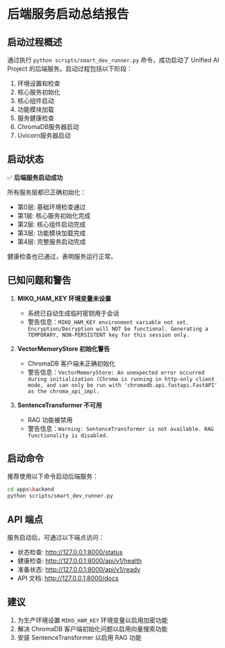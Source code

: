 # 后端服务启动总结报告

## 启动过程概述

通过执行 `python scripts/smart_dev_runner.py` 命令，成功启动了 Unified AI Project 的后端服务。启动过程包括以下阶段：

1. 环境设置和检查
2. 核心服务初始化
3. 核心组件启动
4. 功能模块加载
5. 服务健康检查
6. ChromaDB服务器启动
7. Uvicorn服务器启动

## 启动状态

✅ **后端服务启动成功**

所有服务层都已正确初始化：
- 第0层: 基础环境检查通过
- 第1层: 核心服务初始化完成
- 第2层: 核心组件启动完成
- 第3层: 功能模块加载完成
- 第4层: 完整服务启动完成

健康检查也已通过，表明服务运行正常。

## 已知问题和警告

1. **MIKO_HAM_KEY 环境变量未设置**
   - 系统已自动生成临时密钥用于会话
   - 警告信息：`MIKO_HAM_KEY environment variable not set. Encryption/Decryption will NOT be functional. Generating a TEMPORARY, NON-PERSISTENT key for this session only.`

2. **VectorMemoryStore 初始化警告**
   - ChromaDB 客户端未正确初始化
   - 警告信息：`VectorMemoryStore: An unexpected error occurred during initialization (Chroma is running in http-only client mode, and can only be run with 'chromadb.api.fastapi.FastAPI' as the chroma_api_impl.`

3. **SentenceTransformer 不可用**
   - RAG 功能被禁用
   - 警告信息：`Warning: SentenceTransformer is not available. RAG functionality is disabled.`

## 启动命令

推荐使用以下命令启动后端服务：

```bash
cd apps\backend
python scripts/smart_dev_runner.py
```

## API 端点

服务启动后，可通过以下端点访问：

- 状态检查: http://127.0.0.1:8000/status
- 健康检查: http://127.0.0.1:8000/api/v1/health
- 准备状态: http://127.0.0.1:8000/api/v1/ready
- API 文档: http://127.0.0.1:8000/docs

## 建议

1. 为生产环境设置 `MIKO_HAM_KEY` 环境变量以启用加密功能
2. 解决 ChromaDB 客户端初始化问题以启用向量搜索功能
3. 安装 SentenceTransformer 以启用 RAG 功能